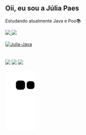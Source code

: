 ## Oii, eu sou a Júlia Paes
Estudando atualmente Java e Poo📚
<div>
  <a href="https://github.com/juliapaes">
  <img height="150em" src="https://github-readme-stats.vercel.app/api?username=juliapaes&show_icons=true&theme=cobalt&include_all_commits=true&count_private=true"/>
  <img height="150em" src="https://github-readme-stats.vercel.app/api/top-langs/?username=juliapaes&layout=compact&langs_count=7&theme=cobalt"/>
  </div>
   
  <div style="display: inline_block"><br>
  <img align="center" alt="Julia-Java" height="40" width="130" src="https://img.shields.io/badge/Java-ED8B00?style=for-the-badge&logo=java&logoColor=white">
  
  
</div>     
       
  
#
  <div>
    <a href="https://instagram.com/juliapaees_" target="_blank"><img src="https://img.shields.io/badge/-Instagram-%23E4405F?style=for-the-badge&logo=instagram&logoColor=white" target="_blank"></a>
     <a href="https://www.linkedin.com/in/julia-paes-pinheiro-529a11214/" target="_blank"><img src="https://img.shields.io/badge/-LinkedIn-%230077B5?style=for-the-badge&logo=linkedin&logoColor=white" target="_blank"></a> 
    <a href="mailto: jpaespinheiro@gmail.com" target="_blank"><img src="https://img.shields.io/badge/Gmail-D14836?style=for-the-badge&logo=gmail&logoColor=white" target="_blank"></a> 
   
    
  ![Snake animation](https://github.com/juliapaes/juliapaes/blob/output/github-contribution-grid-snake.svg)
 
    
  </div>

